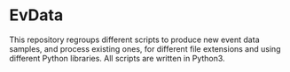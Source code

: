 # EvData
This repository regroups different scripts to produce new event data samples, and process existing ones, for different file extensions and using different Python libraries.
All scripts are written in Python3. 


